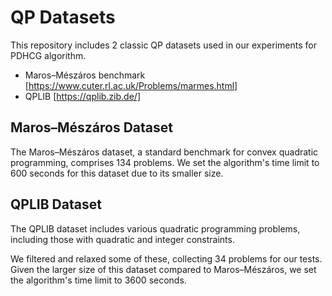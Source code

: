 # QP Datasets

This repository includes 2 classic QP datasets used in our experiments for PDHCG algorithm.

- Maros–Mészáros benchmark [https://www.cuter.rl.ac.uk/Problems/marmes.html]
- QPLIB [https://qplib.zib.de/]

## Maros–Mészáros Dataset

The Maros–Mészáros dataset, a standard benchmark for convex quadratic programming, comprises 134 problems. We set the algorithm's time limit to 600 seconds for this dataset due to its smaller size.

## QPLIB Dataset

The QPLIB dataset includes various quadratic programming problems, including those with quadratic and integer constraints. 

We filtered and relaxed some of these, collecting 34 problems for our tests. Given the larger size of this dataset compared to Maros–Mészáros, we set the algorithm's time limit to 3600 seconds.